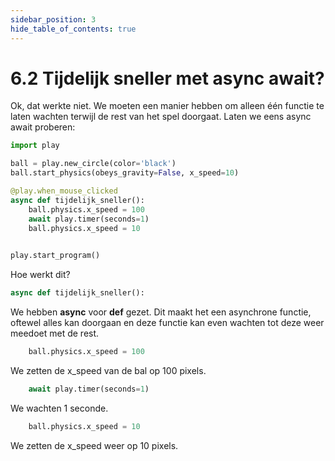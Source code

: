```yaml
---
sidebar_position: 3
hide_table_of_contents: true
---
```


# 6.2 Tijdelijk sneller met async await?

Ok, dat werkte niet. We moeten een manier hebben om alleen één functie te laten wachten
terwijl de rest van het spel doorgaat.
Laten we eens async await proberen:

```python 
import play

ball = play.new_circle(color='black')
ball.start_physics(obeys_gravity=False, x_speed=10)

@play.when_mouse_clicked
async def tijdelijk_sneller():
    ball.physics.x_speed = 100
    await play.timer(seconds=1)
	ball.physics.x_speed = 10
	

play.start_program()
```

Hoe werkt dit?

```python
async def tijdelijk_sneller():
```
We hebben **async** voor **def** gezet. Dit maakt het een asynchrone functie, oftewel alles kan doorgaan en deze functie kan even wachten tot deze weer meedoet met de rest.

```python
    ball.physics.x_speed = 100
```
We zetten de x_speed van de bal op 100 pixels.

```python
    await play.timer(seconds=1)
```
We wachten 1 seconde. 

```python
	ball.physics.x_speed = 10
```
We zetten de x_speed weer op 10 pixels.
